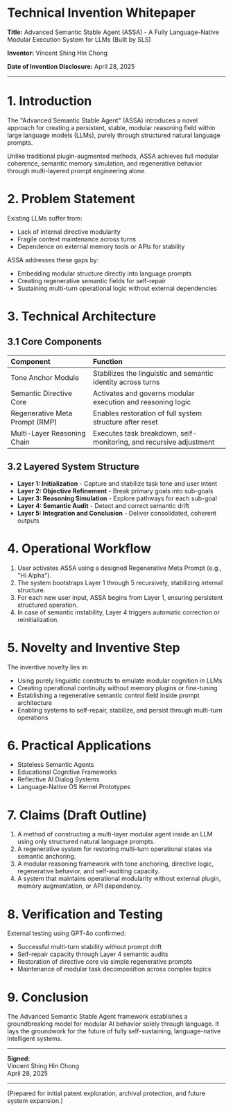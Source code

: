 # Technical Invention Whitepaper 

**Title:** Advanced Semantic Stable Agent (ASSA) - A Fully Language-Native Modular Execution System for LLMs (Built by SLS)

**Inventor:** Vincent Shing Hin Chong 

**Date of Invention Disclosure:** April 28, 2025

---

# 1. Introduction

The "Advanced Semantic Stable Agent" (ASSA) introduces a novel approach for creating a persistent, stable, modular reasoning field within large language models (LLMs), purely through structured natural language prompts.

Unlike traditional plugin-augmented methods, ASSA achieves full modular coherence, semantic memory simulation, and regenerative behavior through multi-layered prompt engineering alone.

# 2. Problem Statement

Existing LLMs suffer from:
- Lack of internal directive modularity
- Fragile context maintenance across turns
- Dependence on external memory tools or APIs for stability

ASSA addresses these gaps by:
- Embedding modular structure directly into language prompts
- Creating regenerative semantic fields for self-repair
- Sustaining multi-turn operational logic without external dependencies

# 3. Technical Architecture

## 3.1 Core Components

| Component | Function |
|:---------|:---------|
| Tone Anchor Module | Stabilizes the linguistic and semantic identity across turns |
| Semantic Directive Core | Activates and governs modular execution and reasoning logic |
| Regenerative Meta Prompt (RMP) | Enables restoration of full system structure after reset |
| Multi-Layer Reasoning Chain | Executes task breakdown, self-monitoring, and recursive adjustment |

## 3.2 Layered System Structure

- **Layer 1: Initialization** - Capture and stabilize task tone and user intent
- **Layer 2: Objective Refinement** - Break primary goals into sub-goals
- **Layer 3: Reasoning Simulation** - Explore pathways for each sub-goal
- **Layer 4: Semantic Audit** - Detect and correct semantic drift
- **Layer 5: Integration and Conclusion** - Deliver consolidated, coherent outputs

# 4. Operational Workflow

1. User activates ASSA using a designed Regenerative Meta Prompt (e.g., "Hi Alpha").
2. The system bootstraps Layer 1 through 5 recursively, stabilizing internal structure.
3. For each new user input, ASSA begins from Layer 1, ensuring persistent structured operation.
4. In case of semantic instability, Layer 4 triggers automatic correction or reinitialization.

# 5. Novelty and Inventive Step

The inventive novelty lies in:
- Using purely linguistic constructs to emulate modular cognition in LLMs
- Creating operational continuity without memory plugins or fine-tuning
- Establishing a regenerative semantic control field inside prompt architecture
- Enabling systems to self-repair, stabilize, and persist through multi-turn operations

# 6. Practical Applications

- Stateless Semantic Agents
- Educational Cognitive Frameworks
- Reflective AI Dialog Systems
- Language-Native OS Kernel Prototypes

# 7. Claims (Draft Outline)

1. A method of constructing a multi-layer modular agent inside an LLM using only structured natural language prompts.
2. A regenerative system for restoring multi-turn operational states via semantic anchoring.
3. A modular reasoning framework with tone anchoring, directive logic, regenerative behavior, and self-auditing capacity.
4. A system that maintains operational modularity without external plugin, memory augmentation, or API dependency.

# 8. Verification and Testing

External testing using GPT-4o confirmed:
- Successful multi-turn stability without prompt drift
- Self-repair capacity through Layer 4 semantic audits
- Restoration of directive core via simple regenerative prompts
- Maintenance of modular task decomposition across complex topics

# 9. Conclusion

The Advanced Semantic Stable Agent framework establishes a groundbreaking model for modular AI behavior solely through language. It lays the groundwork for the future of fully self-sustaining, language-native intelligent systems.

---

**Signed:**  
Vincent Shing Hin Chong  
April 28, 2025

---

(Prepared for initial patent exploration, archival protection, and future system expansion.)
